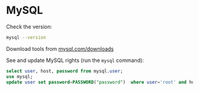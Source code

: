 # MySQL

Check the version:

```bash
mysql --version
```

Download tools from [mysql.com/downloads](https://www.mysql.com/downloads/)

See and update MySQL rights (run the `mysql` command):

```sql
select user, host, password from mysql.user;
use mysql;
update user set password=PASSWORD("password")  where user='root' and host='%';
```

